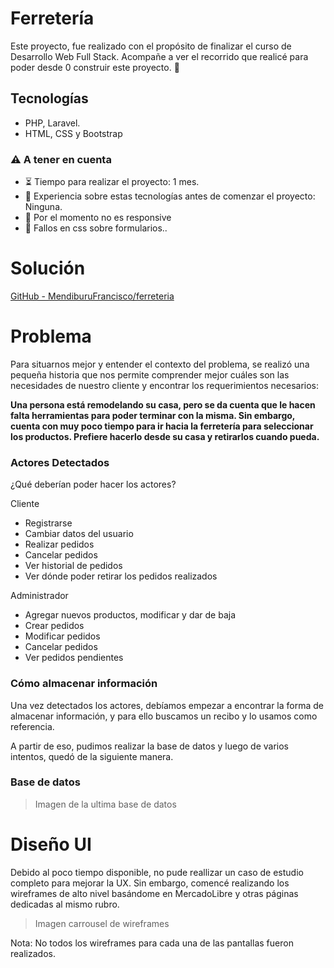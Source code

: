 # Ferretería

Este proyecto, fue realizado con el propósito de finalizar el curso de Desarrollo Web Full Stack.  Acompañe a ver el recorrido que realicé para poder desde 0 construir este proyecto. 💫

## Tecnologías

- PHP, Laravel.
- HTML, CSS y Bootstrap

### ⚠️ A tener en cuenta

- ⏳ Tiempo para realizar el proyecto: 1 mes.
- 🧾 Experiencia sobre estas tecnologías antes de comenzar el proyecto: Ninguna.
- 📵 Por el momento no es responsive
- 💈  Fallos en css sobre formularios..

# Solución 
[GitHub - MendiburuFrancisco/ferreteria](https://github.com/MendiburuFrancisco/ferreteria)

# Problema

Para situarnos mejor y entender el contexto del problema, se realizó una pequeña historia que nos permite comprender mejor cuáles son las necesidades de nuestro cliente y encontrar los requerimientos necesarios:

**Una persona está remodelando su casa, pero se da cuenta que le hacen falta herramientas para poder terminar con la misma. Sin embargo, cuenta con muy poco tiempo para ir hacia la ferretería para seleccionar los productos. Prefiere hacerlo desde su casa y retirarlos cuando pueda.** 

### Actores Detectados

¿Qué deberían poder hacer los actores?

Cliente

- Registrarse
- Cambiar datos del usuario
- Realizar pedidos
- Cancelar pedidos
- Ver historial de pedidos
- Ver dónde poder retirar los pedidos realizados

Administrador

- Agregar nuevos productos, modificar y dar de baja
- Crear pedidos
- Modificar pedidos
- Cancelar pedidos
- Ver pedidos pendientes

### Cómo almacenar información

Una vez detectados los actores, debíamos empezar a encontrar la forma de almacenar información, y para ello buscamos un recibo y lo usamos como referencia. 

 
A partir de eso, pudimos realizar la base de datos y luego de varios intentos, quedó de la siguiente manera. 

### Base de datos

> Imagen de la ultima base de datos 

# Diseño UI

Debido al poco tiempo disponible, no pude reallizar un caso de estudio completo para mejorar la UX.  Sin embargo, comencé realizando los wireframes de alto nivel basándome en MercadoLibre y otras páginas dedicadas al mismo rubro.

> Imagen carrousel de wireframes

Nota: No todos los wireframes para cada una de las pantallas fueron realizados.    
